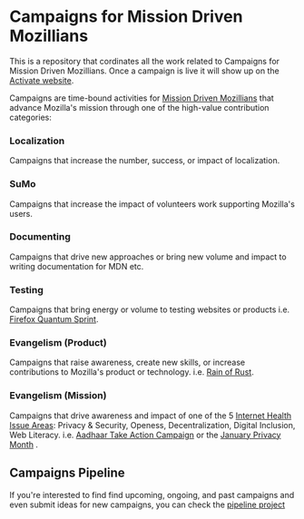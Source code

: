 # Campaigns for Mission Driven Mozillians

This is a repository that cordinates all the work related to Campaigns for Mission Driven Mozillians. Once a campaign is live it will show up on the [Activate website](http://activate.mozilla.community/). 

Campaigns are time-bound activities for [Mission Driven Mozillians](https://wiki.mozilla.org/Innovation/Projects/Mission-Driven_Mozillians_Strategy) that advance Mozilla's mission through one of the high-value contribution categories:  

### Localization
Campaigns that increase the number, success, or impact of localization.

### SuMo
Campaigns that increase the impact of volunteers work supporting Mozilla's users.

### Documenting
Campaigns that drive new approaches or bring new volume and impact to writing documentation for MDN etc.  

### Testing 
Campaigns that bring energy or volume to testing websites or products i.e. [Firefox Quantum Sprint](https://firefoxsprint.mozilla.community/).

### Evangelism (Product)
Campaigns that raise awareness, create new skills, or increase contributions to Mozilla's product or technology. i.e. [Rain of Rust](https://blog.mozillaindia.org/1932).

### Evangelism (Mission)
Campaigns that drive awareness and impact of one of the 5 [Internet Health Issue Areas](https://www.mozilla.org/en-US/internet-health/): Privacy & Security, Openess, Decentralization, Digital Inclusion, Web Literacy. i.e. [Aadhaar Take Action Campaign](https://foundation.mozilla.org/campaigns/aadhaar/take-action/) or the [January Privacy Month](https://wiki.mozilla.org/India/task_force/Policy_and_Advocacy/January_Privacy_Month_Campaign) .


## Campaigns Pipeline
If you're interested to find  find upcoming, ongoing, and past campaigns and even submit ideas for new campaigns, you can check the [pipeline project](https://github.com/mozilla/CampaignsforMDM/projects/1)
